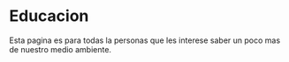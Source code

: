 # Educacion
Esta pagina es para todas la personas que les interese saber un poco mas de nuestro medio ambiente.
